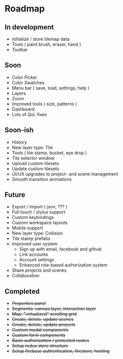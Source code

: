 # Roadmap

## In development
- Initialize / store tilemap data
- Tools ( paint brush, eraser, hand )
- Toolbar

## Soon
- Color Picker
- Color Swatches
- Menu bar ( save, load, settings, help )
- Layers
- Zoom
- Improved tools ( size, patterns )
- Dashboard
- Lots of QoL fixes

## Soon-ish
- History
- New layer type: Tile
- Tools ( tile stamp, bucket, eye drop )
- Tile selector window
- Upload custom tilesets
- Update custom tilesets
- UI/UX upgrades to project- and scene management
- Smooth transition animations

## Future
- Export / Import ( json, ??? )
- Full touch / stylus support
- Custom keybindings
- Custom workspace layouts
- Mobile support
- New layer type: Collision
- Tile stamp prefabs
- Improved user system
  - Sign up with email, facebook and github
  - Link accounts
  - Account settings
  - Enhanced role-based authorization system
- Share projects and scenes
- Collaboration

## Completed
- ~~Properties panel~~
- ~~Segments: canvas layer, interaction layer~~
- ~~Map: "virtualized" scrolling grid~~
- ~~Create, delete, update scenes~~
- ~~Create, delete, update projects~~
- ~~Custom modal components~~
- ~~Custom form components~~
- ~~Basic authorization / protected routes~~
- ~~Setup redux store structure~~
- ~~Setup firebase authentication, firestore, hosting~~
